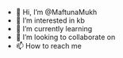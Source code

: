 - 👋 Hi, I’m @MaftunaMukh
- 👀 I’m interested in kb
- 🌱 I’m currently learning 
- 💞️ I’m looking to collaborate on
- 📫 How to reach me

<!---
MaftunaMukh/MaftunaMukh is a ✨ special ✨ repository because its `README.md` (this file) appears on your GitHub profile.
You can click the Preview link to take a look at your changes.
--->
